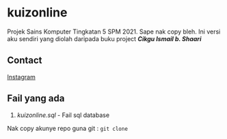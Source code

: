 # kuizonline
Projek Sains Komputer Tingkatan 5 SPM 2021. Sape nak copy bleh. Ini versi aku sendiri yang diolah daripada buku project **_Cikgu Ismail b. Shaari_**

## Contact
[Instagram](https://www.instagram.com/mhaziqrk)

## Fail yang ada
1. _kuizonline.sql_ - Fail sql database

Nak copy akunye repo guna git : `git clone ` 
